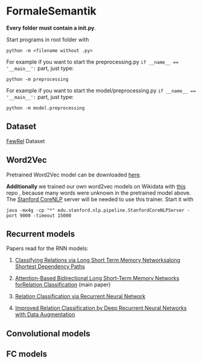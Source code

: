 # FormaleSemantik
**Every folder must contain a __init__.py**.

Start programs in root folder with
```
python -m <filename without .py>
```
For example if you want to start the preprocessing.py ```if __name__ == '__main__':``` part, just type:
```
python -m preprocessing
```

For example if you want to start the model/preprocessing.py ```if __name__ == '__main__':``` part, just type:
```
python -m model.preprocessing
```


## Dataset
[FewRel](https://www.researchgate.net/publication/328494683_FewRel_A_Large-Scale_Supervised_Few-Shot_Relation_Classification_Dataset_with_State-of-the-Art_Evaluation) Dataset

## Word2Vec
Pretrained Word2Vec model can be downloaded [here](https://drive.google.com/file/d/0B7XkCwpI5KDYNlNUTTlSS21pQmM/edit).

**Additionally** we trained our own word2vec models on Wikidata with
[this](https://github.com/jind11/word2vec-on-wikipedia) repo
, because many words were unknown in the pretrained model above.
The [Stanford CoreNLP](https://stanfordnlp.github.io/CoreNLP/index.html#download) server will be needed to use this trainer. Start it with
```
java -mx4g -cp "*" edu.stanford.nlp.pipeline.StanfordCoreNLPServer -port 9000 -timeout 15000
```

## Recurrent models
Papers read for the RNN models:

1. [Classifying Relations via Long Short Term Memory Networksalong Shortest Dependency Paths](https://www.aclweb.org/anthology/D15-1206)

2. [Attention-Based Bidirectional Long Short-Term Memory Networks forRelation Classification](https://www.aclweb.org/anthology/P16-2034) (main paper)

3. [Relation Classification via Recurrent Neural Network](https://arxiv.org/pdf/1508.01006.pdf)

4. [Improved Relation Classification by Deep Recurrent Neural Networks with Data Augmentation](https://arxiv.org/pdf/1601.03651.pdf)

## Convolutional models


## FC models
